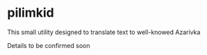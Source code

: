 # pilimkid

This small utility designed to translate text to well-knowed Azarivka

Details to be confirmed soon

